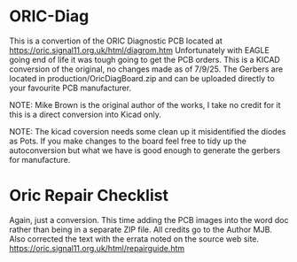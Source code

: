 # ORIC-Diag
This is a convertion of the ORIC Diagnostic PCB located at https://oric.signal11.org.uk/html/diagrom.htm Unfortunately with EAGLE going end of life it was tough going to get the PCB orders. This is a KICAD conversion of the original, no changes made as of 7/9/25. The Gerbers are located in production/OricDiagBoard.zip and can be uploaded directly to your favourite PCB manufacturer. 

NOTE: Mike Brown is the original author of the works, I take no credit for it this is a direct conversion into Kicad only.

NOTE: The kicad coversion needs some clean up it misidentified the diodes as Pots. If you make changes to the board feel free to tidy up the autoconversion but what we have is good enough to generate the gerbers for manufacture.

# Oric Repair Checklist
Again, just a conversion. This time adding the PCB images into the word doc rather than being in a separate ZIP file. All credits go to the Author MJB. Also corrected the text with the errata noted on the source web site. https://oric.signal11.org.uk/html/repairguide.htm
